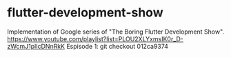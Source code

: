 # flutter-development-show
Implementation of Google series of "The Boring Flutter Development Show".
https://www.youtube.com/playlist?list=PLOU2XLYxmsIK0r_D-zWcmJ1plIcDNnRkK
Espisode 1: git checkout 012ca9374
